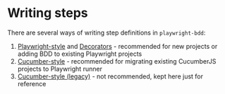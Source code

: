 # Writing steps
There are several ways of writing step definitions in `playwright-bdd`:
1. [Playwright-style](writing-steps/playwright-style.md) and [Decorators](writing-steps/decorators.md) - recommended for new projects or adding BDD to existing Playwright projects
2. [Cucumber-style](writing-steps/cucumber-style.md) - recommended for migrating existing CucumberJS projects to Playwright runner
3. [Cucumber-style (legacy)](writing-steps/cucumber-style-legacy.md) - not recommended, kept here just for reference